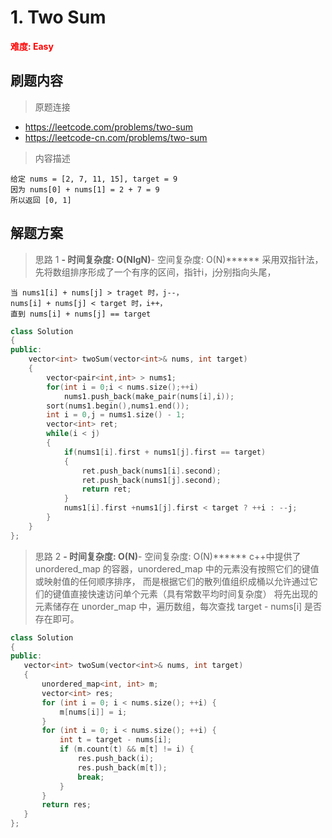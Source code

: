 # 1. Two Sum
 **<font color=red>难度: Easy</font>**
 ## 刷题内容
 > 原题连接
 * https://leetcode.com/problems/two-sum
* https://leetcode-cn.com/problems/two-sum
 > 内容描述
 ```
给定 nums = [2, 7, 11, 15], target = 9
 因为 nums[0] + nums[1] = 2 + 7 = 9
所以返回 [0, 1]
```
 ## 解题方案
 > 思路 1
******- 时间复杂度: O(NlgN)******- 空间复杂度: O(N)******
 采用双指针法，先将数组排序形成了一个有序的区间，指针i，j分别指向头尾，
```
当 nums1[i] + nums[j] > traget 时，j--，
nums[i] + nums[j] < target 时，i++，
直到 nums[i] + nums[j] == target
```
```cpp
class Solution 
{
public:
    vector<int> twoSum(vector<int>& nums, int target)
    {
        vector<pair<int,int> > nums1;
        for(int i = 0;i < nums.size();++i)
            nums1.push_back(make_pair(nums[i],i));
        sort(nums1.begin(),nums1.end());
        int i = 0,j = nums1.size() - 1;
        vector<int> ret;
        while(i < j)
        {
            if(nums1[i].first + nums1[j].first == target)
            {
                ret.push_back(nums1[i].second);
                ret.push_back(nums1[j].second);
                return ret;
            }
            nums1[i].first +nums1[j].first < target ? ++i : --j;
        }
    }
};
```
> 思路 2
******- 时间复杂度: O(N)******- 空间复杂度: O(N)******
 c++中提供了 unordered_map 的容器，unordered_map 中的元素没有按照它们的键值或映射值的任何顺序排序，
而是根据它们的散列值组织成桶以允许通过它们的键值直接快速访问单个元素（具有常数平均时间复杂度）
将先出现的元素储存在 unorder_map 中，遍历数组，每次查找 target - nums[i] 是否存在即可。
 ```cpp
class Solution 
{
public:
    vector<int> twoSum(vector<int>& nums, int target)
    {
        unordered_map<int, int> m;
        vector<int> res;
        for (int i = 0; i < nums.size(); ++i) {
            m[nums[i]] = i;
        }
        for (int i = 0; i < nums.size(); ++i) {
            int t = target - nums[i];
            if (m.count(t) && m[t] != i) {
                res.push_back(i);
                res.push_back(m[t]);
                break;
            }
        }
        return res;
    }
};
```
